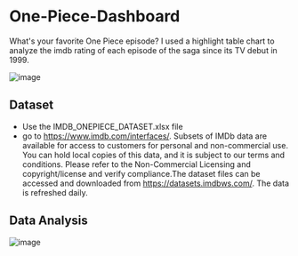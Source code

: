 # One-Piece-Dashboard
What's your favorite One Piece episode? I used a highlight table chart to analyze the imdb rating of each episode of the saga since its TV debut in 1999.


![image](https://user-images.githubusercontent.com/14616032/130365087-9199ee1f-46ae-45ab-a4a9-6b0bf762d87d.png)


## Dataset
* Use the IMDB_ONEPIECE_DATASET.xlsx file
* go to https://www.imdb.com/interfaces/. Subsets of IMDb data are available for access to customers for personal and non-commercial use. You can hold local copies of this data, and it is subject to our terms and conditions. Please refer to the Non-Commercial Licensing and copyright/license and verify compliance.The dataset files can be accessed and downloaded from https://datasets.imdbws.com/. The data is refreshed daily.

## Data Analysis
![image](https://user-images.githubusercontent.com/14616032/130365451-7ee3ca51-5d18-497c-ad11-d74195750ef4.png)
